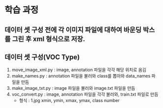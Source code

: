 # 학습 과정


## 데이터 셋 구성 전에 각 이미지 파일에 대하여 바운딩 박스를 그린 후 xml 형식으로 저장.
## 데이터 셋 구성(VOC Type)
1. move_image_xml.py : image, annotation 파일을 각각 해당 위치로 옴김
2. make_names.py : annotation 파일을 불러와 class를 뽑아와 data_names 파일을 만듬
3. make_image_txt.py : image 파일을 불러와 image.txt 파일을 만듬
4. voc_convert.py : image, annotation 파일을 각각 불러와, train.txt 파일로 만듬
   - 형식 : 1.jpg xmin, ymin, xmax, ymax, class number
